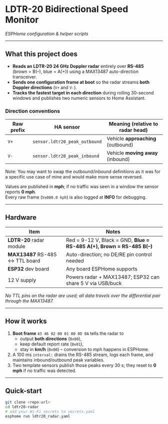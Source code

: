 # LDTR-20 Bidirectional Speed Monitor  
_ESPHome configuration & helper scripts_

---

## What this project does
* **Reads an LDTR-20 24 GHz Doppler radar** entirely over **RS-485**  
  (brown = B(–), blue = A(+)) using a MAX13487 auto-direction transceiver.  
* **Sends one configuration frame at boot** so the radar streams **both Doppler
  directions** (`V+` and `V-`).  
* **Tracks the fastest target in each direction** during rolling 30-second
  windows and publishes two numeric sensors to Home Assistant.

### Direction conventions

| Raw prefix | HA sensor | Meaning (relative to radar head) |
|------------|-----------|----------------------------------|
| `V+`       | `sensor.ldtr20_peak_outbound` | Vehicle **approaching** (outbound) |
| `V-`       | `sensor.ldtr20_peak_inbound`  | Vehicle **moving away** (inbound) |


Note: You may want to swap the outbound/inbound definitions as it was for a specific use case of mine and would make more sense reversed. 


Values are published in **mph**; if no traffic was seen in a window the sensor
reports **0 mph**.  
Every raw frame (`V±000.0 kph`) is also logged at **INFO** for debugging.

---

## Hardware

| Item | Notes |
|------|-------|
| **LDTR-20** radar module | Red = 9-12 V, Black = GND, **Blue = RS-485 A(+), Brown = RS-485 B(–)** |
| **MAX13487** RS-485 ↔ TTL board | Auto-direction; no DE/RE pin control needed |
| **ESP32** dev board | Any board ESPHome supports |
| 12 V supply | Powers radar + MAX13487; ESP32 can share 5 V via USB/buck |

*No TTL pins on the radar are used; all data travels over the differential
pair through the MAX13487.*

---

## How it works

1. **Boot frame** `43 46 02 00 01 00 0D 0A` tells the radar to  
   * output **both directions** (`0x00`),  
   * keep default report rate (`0x01`),  
   * stay in **km/h** (`0x00`) – conversion to mph happens in ESPHome.
2. A 100 ms `interval:` drains the RS-485 stream, logs each frame, and
   maintains inbound/outbound peak variables.
3. Two template sensors publish those peaks every 30 s;
   they reset to **0 mph** if no traffic was detected.

---

## Quick-start

```bash
git clone <repo-url>
cd ldtr20-radar
# add your Wi-Fi secrets to secrets.yaml
esphome run ldtr20_radar.yaml

